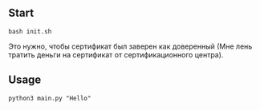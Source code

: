## Start

```
bash init.sh
```

Это нужно, чтобы сертификат был заверен как доверенный (Мне лень тратить деньги на сертификат от сертификационного центра).

## Usage

```
python3 main.py "Hello"
```
